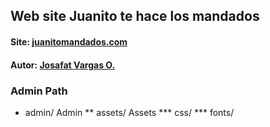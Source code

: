 ## Web site Juanito te hace los mandados 
#### Site: [juanitomandados.com](http://juanitomandados.com)
#### Autor: [Josafat Vargas O.](http://josdeveloper.com)

### Admin Path

* admin/ Admin
** assets/ Assets
*** css/
*** fonts/


